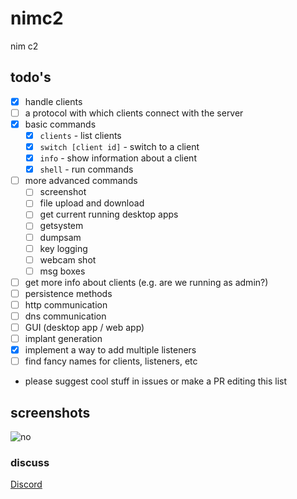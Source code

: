 # nimc2

nim c2

## todo's
- [X] handle clients
- [ ] a protocol with which clients connect with the server
- [X] basic commands
    - [X] `clients` - list clients
    - [X] `switch [client id]` - switch to a client
    - [X] `info` - show information about a client
    - [X] `shell` - run commands 
- [ ] more advanced commands
    - [ ] screenshot
    - [ ] file upload and download
    - [ ] get current running desktop apps
    - [ ] getsystem
    - [ ] dumpsam
    - [ ] key logging
    - [ ] webcam shot
    - [ ] msg boxes
- [ ] get more info about clients (e.g. are we running as admin?)
- [ ] persistence methods
- [ ] http communication
- [ ] dns communication
- [ ] GUI (desktop app / web app)
- [ ] implant generation
- [X] implement a way to add multiple listeners
- [ ] find fancy names for clients, listeners, etc
- please suggest cool stuff in issues or make a PR editing this list

## screenshots

![no](https://media.discordapp.net/attachments/841333778487312425/968225619999613048/unknown.png)

### discuss 

[Discord](https://discord.gg/kCjkfQEB)
